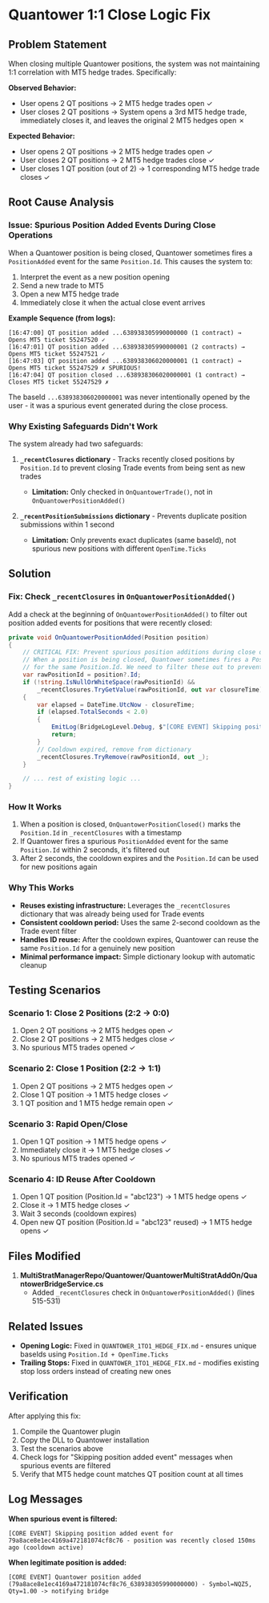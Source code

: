 # Quantower 1:1 Close Logic Fix

## Problem Statement

When closing multiple Quantower positions, the system was not maintaining 1:1 correlation with MT5 hedge trades. Specifically:

**Observed Behavior:**
- User opens 2 QT positions → 2 MT5 hedge trades open ✓
- User closes 2 QT positions → System opens a 3rd MT5 hedge trade, immediately closes it, and leaves the original 2 MT5 hedges open ✗

**Expected Behavior:**
- User opens 2 QT positions → 2 MT5 hedge trades open ✓
- User closes 2 QT positions → 2 MT5 hedge trades close ✓
- User closes 1 QT position (out of 2) → 1 corresponding MT5 hedge trade closes ✓

## Root Cause Analysis

### Issue: Spurious Position Added Events During Close Operations

When a Quantower position is being closed, Quantower sometimes fires a `PositionAdded` event for the same `Position.Id`. This causes the system to:

1. Interpret the event as a new position opening
2. Send a new trade to MT5
3. Open a new MT5 hedge trade
4. Immediately close it when the actual close event arrives

**Example Sequence (from logs):**
```
[16:47:00] QT position added ...638938305990000000 (1 contract) → Opens MT5 ticket 55247520 ✓
[16:47:01] QT position added ...638938305990000001 (2 contracts) → Opens MT5 ticket 55247521 ✓
[16:47:03] QT position added ...638938306020000001 (1 contract) → Opens MT5 ticket 55247529 ✗ SPURIOUS!
[16:47:04] QT position closed ...638938306020000001 (1 contract) → Closes MT5 ticket 55247529 ✗
```

The baseId `...638938306020000001` was never intentionally opened by the user - it was a spurious event generated during the close process.

### Why Existing Safeguards Didn't Work

The system already had two safeguards:

1. **`_recentClosures` dictionary** - Tracks recently closed positions by `Position.Id` to prevent closing Trade events from being sent as new trades
   - **Limitation:** Only checked in `OnQuantowerTrade()`, not in `OnQuantowerPositionAdded()`

2. **`_recentPositionSubmissions` dictionary** - Prevents duplicate position submissions within 1 second
   - **Limitation:** Only prevents exact duplicates (same baseId), not spurious new positions with different `OpenTime.Ticks`

## Solution

### Fix: Check `_recentClosures` in `OnQuantowerPositionAdded()`

Add a check at the beginning of `OnQuantowerPositionAdded()` to filter out position added events for positions that were recently closed:

```csharp
private void OnQuantowerPositionAdded(Position position)
{
    // CRITICAL FIX: Prevent spurious position additions during close operations
    // When a position is being closed, Quantower sometimes fires a PositionAdded event
    // for the same Position.Id. We need to filter these out to prevent opening new MT5 hedges.
    var rawPositionId = position?.Id;
    if (!string.IsNullOrWhiteSpace(rawPositionId) &&
        _recentClosures.TryGetValue(rawPositionId, out var closureTime))
    {
        var elapsed = DateTime.UtcNow - closureTime;
        if (elapsed.TotalSeconds < 2.0)
        {
            EmitLog(BridgeLogLevel.Debug, $"[CORE EVENT] Skipping position added event for {rawPositionId} - position was recently closed {elapsed.TotalMilliseconds:F0}ms ago (cooldown active)", rawPositionId, rawPositionId);
            return;
        }
        // Cooldown expired, remove from dictionary
        _recentClosures.TryRemove(rawPositionId, out _);
    }

    // ... rest of existing logic ...
}
```

### How It Works

1. When a position is closed, `OnQuantowerPositionClosed()` marks the `Position.Id` in `_recentClosures` with a timestamp
2. If Quantower fires a spurious `PositionAdded` event for the same `Position.Id` within 2 seconds, it's filtered out
3. After 2 seconds, the cooldown expires and the `Position.Id` can be used for new positions again

### Why This Works

- **Reuses existing infrastructure:** Leverages the `_recentClosures` dictionary that was already being used for Trade events
- **Consistent cooldown period:** Uses the same 2-second cooldown as the Trade event filter
- **Handles ID reuse:** After the cooldown expires, Quantower can reuse the same `Position.Id` for a genuinely new position
- **Minimal performance impact:** Simple dictionary lookup with automatic cleanup

## Testing Scenarios

### Scenario 1: Close 2 Positions (2:2 → 0:0)
1. Open 2 QT positions → 2 MT5 hedges open ✓
2. Close 2 QT positions → 2 MT5 hedges close ✓
3. No spurious MT5 trades opened ✓

### Scenario 2: Close 1 Position (2:2 → 1:1)
1. Open 2 QT positions → 2 MT5 hedges open ✓
2. Close 1 QT position → 1 MT5 hedge closes ✓
3. 1 QT position and 1 MT5 hedge remain open ✓

### Scenario 3: Rapid Open/Close
1. Open 1 QT position → 1 MT5 hedge opens ✓
2. Immediately close it → 1 MT5 hedge closes ✓
3. No spurious MT5 trades opened ✓

### Scenario 4: ID Reuse After Cooldown
1. Open 1 QT position (Position.Id = "abc123") → 1 MT5 hedge opens ✓
2. Close it → 1 MT5 hedge closes ✓
3. Wait 3 seconds (cooldown expires)
4. Open new QT position (Position.Id = "abc123" reused) → 1 MT5 hedge opens ✓

## Files Modified

1. **MultiStratManagerRepo/Quantower/QuantowerMultiStratAddOn/QuantowerBridgeService.cs**
   - Added `_recentClosures` check in `OnQuantowerPositionAdded()` (lines 515-531)

## Related Issues

- **Opening Logic:** Fixed in `QUANTOWER_1TO1_HEDGE_FIX.md` - ensures unique baseIds using `Position.Id + OpenTime.Ticks`
- **Trailing Stops:** Fixed in `QUANTOWER_1TO1_HEDGE_FIX.md` - modifies existing stop loss orders instead of creating new ones

## Verification

After applying this fix:
1. Compile the Quantower plugin
2. Copy the DLL to Quantower installation
3. Test the scenarios above
4. Check logs for "Skipping position added event" messages when spurious events are filtered
5. Verify that MT5 hedge count matches QT position count at all times

## Log Messages

**When spurious event is filtered:**
```
[CORE EVENT] Skipping position added event for 79a8ace8e1ec4169a472181074cf8c76 - position was recently closed 150ms ago (cooldown active)
```

**When legitimate position is added:**
```
[CORE EVENT] Quantower position added (79a8ace8e1ec4169a472181074cf8c76_638938305990000000) - Symbol=NQZ5, Qty=1.00 -> notifying bridge
```

